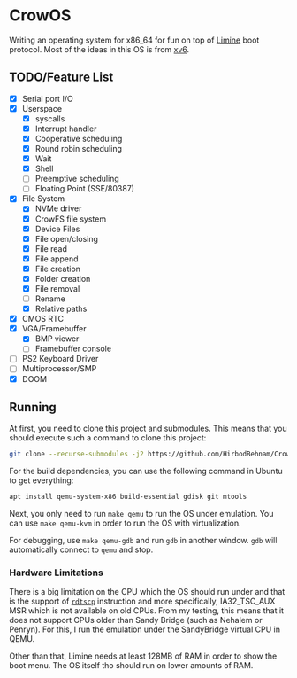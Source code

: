 # CrowOS

Writing an operating system for x86_64 for fun on top of [Limine](https://github.com/limine-bootloader/limine) boot protocol. Most of the ideas in this OS is from [xv6](https://github.com/mit-pdos/xv6-riscv/).

## TODO/Feature List

- [x] Serial port I/O
- [x] Userspace
    - [x] syscalls
    - [x] Interrupt handler
    - [x] Cooperative scheduling
    - [x] Round robin scheduling
    - [x] Wait
    - [x] Shell
    - [ ] Preemptive scheduling
    - [ ] Floating Point (SSE/80387)
- [x] File System
    - [x] NVMe driver
    - [x] CrowFS file system
    - [x] Device Files
    - [x] File open/closing
    - [x] File read
    - [x] File append
    - [x] File creation
    - [x] Folder creation
    - [x] File removal
    - [ ] Rename
    - [x] Relative paths
- [x] CMOS RTC
- [x] VGA/Framebuffer
    - [x] BMP viewer
    - [ ] Framebuffer console
- [ ] PS2 Keyboard Driver
- [ ] Multiprocessor/SMP
- [x] DOOM

## Running

At first, you need to clone this project and submodules. This means that you should execute such a command to clone this project:

```bash
git clone --recurse-submodules -j2 https://github.com/HirbodBehnam/CrowOS
```

For the build dependencies, you can use the following command in Ubuntu to get everything:

```bash
apt install qemu-system-x86 build-essential gdisk git mtools
```

Next, you only need to run `make qemu` to run the OS under emulation. You can use `make qemu-kvm` in order to run the OS with virtualization.

For debugging, use `make qemu-gdb` and run `gdb` in another window. `gdb` will automatically connect to `qemu` and stop.

### Hardware Limitations

There is a big limitation on the CPU which the OS should run under and that is the support of [`rdtscp`](https://www.felixcloutier.com/x86/rdtscp) instruction and more specifically, IA32_TSC_AUX MSR which is not available on old CPUs. From my testing, this means that it does not support CPUs older than Sandy Bridge (such as Nehalem or Penryn). For this, I run the emulation under the SandyBridge virtual CPU in QEMU.

Other than that, Limine needs at least 128MB of RAM in order to show the boot menu. The OS itself tho should run on lower amounts of RAM.
